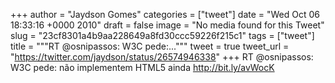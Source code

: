 
+++
author = "Jaydson Gomes"
categories = ["tweet"]
date = "Wed Oct 06 18:33:16 +0000 2010"
draft = false
image = "No media found for this Tweet"
slug = "23cf8301a4b9aa228649a8fd30ccc59226f215c1"
tags = ["tweet"]
title = """RT @osnipassos: W3C pede:..."""
tweet = true
tweet_url = "https://twitter.com/jaydson/status/26574946338"
+++
RT @osnipassos: W3C pede: não implementem HTML5 ainda http://bit.ly/avWocK
